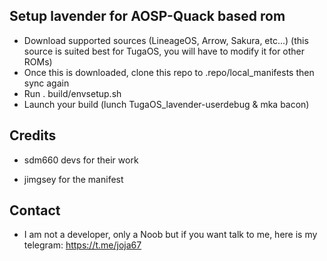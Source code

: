 ## Setup lavender for AOSP-Quack based rom

* Download supported sources (LineageOS, Arrow, Sakura, etc...) (this source is suited best for TugaOS, you will have to modify it for other ROMs)
* Once this is downloaded, clone this repo to .repo/local_manifests then sync again
* Run . build/envsetup.sh
* Launch your build (lunch TugaOS_lavender-userdebug & mka bacon)

## Credits

* sdm660 devs for their work

* jimgsey for the manifest

## Contact

* I am not a developer, only a Noob but if you want talk to me, here is my telegram: https://t.me/joja67

